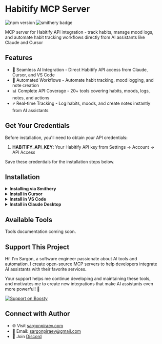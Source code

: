 # Habitify MCP Server

![npm version](https://img.shields.io/npm/v/@sargonpiraev/habitify-mcp-server)
![smithery badge](https://smithery.ai/badge/@sargonpiraev/habitify-mcp-server)

MCP server for Habitify API integration - track habits, manage mood logs, and automate habit tracking workflows directly from AI assistants like Claude and Cursor

## Features

- 🔌 Seamless AI Integration - Direct Habitify API access from Claude, Cursor, and VS Code
- 🤖 Automated Workflows - Automate habit tracking, mood logging, and note creation
- 📊 Complete API Coverage - 20+ tools covering habits, moods, logs, notes, and actions
- ⚡ Real-time Tracking - Log habits, moods, and create notes instantly from AI assistants

## Get Your Credentials

Before installation, you'll need to obtain your API credentials:

1. **HABITIFY_API_KEY**: Your Habitify API key from Settings → Account → API Access

Save these credentials for the installation steps below.

## Installation

<details>
<summary><b>Installing via Smithery</b></summary>

To install Habitify MCP Server for any client automatically via [Smithery](https://smithery.ai):

```bash
npx -y @smithery/cli@latest install @sargonpiraev/habitify-mcp-server --client <CLIENT_NAME>
```

</details>

<details>
<summary><b>Install in Cursor</b></summary>

#### Cursor One-Click Installation

[![Install MCP Server](https://cursor.com/deeplink/mcp-install-dark.svg)](https://cursor.com/install-mcp?name=@sargonpiraev/habitify-mcp-server&config=eyJjb21tYW5kIjoibnB4IiwiYXJncyI6WyIteSIsIkBzYXJnb25waXJhZXYvaGFiaXRpZnktbWNwLXNlcnZlciJdLCJlbnYiOnsiSEFCSVRJRllfQVBJX0tFWSI6InlvdXItaGFiaXRpZnktYXBpLWtleSJ9fQo=)

#### Manual Configuration

Add to your Cursor `~/.cursor/mcp.json` file:

```json
{
  "mcpServers": {
    "habitify-mcp-server": {
      "command": "npx",
      "args": ["-y", "@sargonpiraev/habitify-mcp-server"],
      "env": {
        "HABITIFY_API_KEY": "your-HABITIFY_API_KEY-here"
      }
    }
  }
}
```

</details>

<details>
<summary><b>Install in VS Code</b></summary>

[![Install in VS Code](https://img.shields.io/badge/VS_Code-Install_MCP-0098FF)](vscode:mcp/install?%7B%22name%22%3A%22habitify-mcp-server%22%2C%22command%22%3A%22npx%22%2C%22args%22%3A%5B%22-y%22%2C%22@sargonpiraev/habitify-mcp-server%22%5D%7D)

Or add manually to your VS Code settings:

```json
"mcp": {
  "servers": {
    "habitify-mcp-server": {
      "type": "stdio",
      "command": "npx",
      "args": ["-y", "@sargonpiraev/habitify-mcp-server"],
      "env": {
        "HABITIFY_API_KEY": "your-HABITIFY_API_KEY-here"
      }
    }
  }
}
```

</details>

<details>
<summary><b>Install in Claude Desktop</b></summary>

Add to your `claude_desktop_config.json`:

```json
{
  "mcpServers": {
    "habitify-mcp-server": {
      "command": "npx",
      "args": ["-y", "@sargonpiraev/habitify-mcp-server"],
      "env": {
        "HABITIFY_API_KEY": "your-HABITIFY_API_KEY-here"
      }
    }
  }
}
```

</details>

## Available Tools

Tools documentation coming soon.

## Support This Project

Hi! I'm Sargon, a software engineer passionate about AI tools and automation. I create open-source MCP servers to help developers integrate AI assistants with their favorite services.

Your support helps me continue developing and maintaining these tools, and motivates me to create new integrations that make AI assistants even more powerful! 🚀

[![Support on Boosty](https://img.shields.io/badge/Support-Boosty-orange?logo=data:image/svg+xml;base64,PHN2ZyB3aWR0aD0iMjQiIGhlaWdodD0iMjQiIHZpZXdCb3g9IjAgMCAyNCAyNCIgZmlsbD0ibm9uZSIgeG1sbnM9Imh0dHA6Ly93d3cudzMub3JnLzIwMDAvc3ZnIj4KPHBhdGggZD0iTTEyIDJMMTMuMDkgOC4yNkwyMCA5TDEzLjA5IDE1Ljc0TDEyIDIyTDEwLjkxIDE1Ljc0TDQgOUwxMC45MSA4LjI2TDEyIDJaIiBmaWxsPSJ3aGl0ZSIvPgo8L3N2Zz4K)](https://boosty.to/sargonpiraev)

## Connect with Author

- 🌐 Visit [sargonpiraev.com](https://sargonpiraev.com)
- 📧 Email: [sargonpiraev@gmail.com](mailto:sargonpiraev@gmail.com)
- 💬 Join [Discord](https://discord.gg/ZsWGxRGj)
